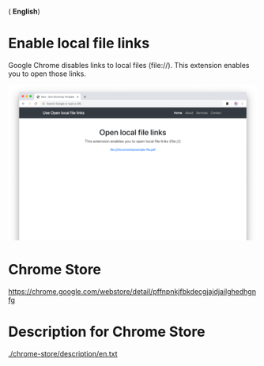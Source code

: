 ( **English**)

# Enable local file links

Google Chrome disables links to local files (file://).
This extension enables you to open those links.

<img src="chrome-store/screenshot.png" width="640px;">

# Chrome Store

https://chrome.google.com/webstore/detail/pffnpnkjfbkdecgjajdjailghedhgnfg

# Description for Chrome Store

[./chrome-store/description/en.txt](./chrome-store/description/en.txt)

